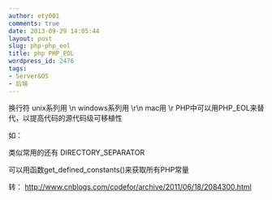 ```yaml
---
author: ety001
comments: true
date: 2013-09-29 14:05:44
layout: post
slug: php-php_eol
title: php PHP_EOL
wordpress_id: 2476
tags:
- Server&OS
- 后端
---
```


换行符
unix系列用 \n
windows系列用 \r\n
mac用 \r
PHP中可以用PHP_EOL来替代，以提高代码的源代码级可移植性

如：
<?php
echoPHP_EOL;
//windows平台相当于    echo "\r\n";
//unix\linux平台相当于    echo "\n";
//mac平台相当于    echo "\r";
?>
类似常用的还有
DIRECTORY_SEPARATOR

可以用函数get_defined_constants()来获取所有PHP常量



转： http://www.cnblogs.com/codefor/archive/2011/06/18/2084300.html

